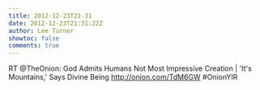 ```yaml
---
title: 2012-12-23T21-31
date: 2012-12-23T21:31:22Z
author: Lee Turner
showtoc: false
comments: true
---
```


RT @TheOnion: God Admits Humans Not Most Impressive Creation | 'It's Mountains,' Says Divine Being http://onion.com/TdM6GW #OnionYIR

